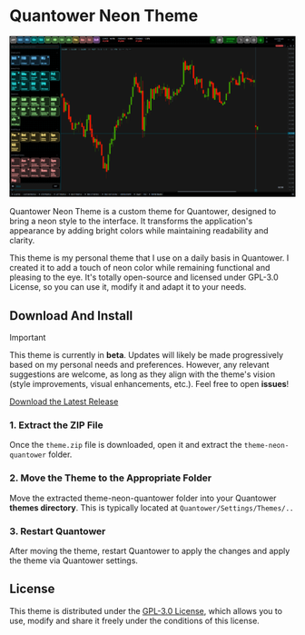 # Quantower Neon Theme

![preview Quantower Neon Theme](.github/assets/image.png)

Quantower Neon Theme is a custom theme for Quantower, designed to bring a neon
  style to the interface. It transforms the application's appearance
  by adding bright colors while maintaining readability and clarity.

This theme is my personal theme that I use on a daily basis in Quantower.
  I created it to add a touch of neon color while remaining functional
  and pleasing to the eye. It's totally open-source and licensed under
  GPL-3.0 License, so you can use it, modify it and adapt
  it to your needs.
 
## Download And Install

> [!IMPORTANT]
> This theme is currently in **beta**. Updates will likely be made 
>  progressively based on my personal needs and preferences. However, 
>  any relevant suggestions are welcome, as long as they align with 
>  the theme's vision (style improvements, visual enhancements, etc.).
>  Feel free to open **issues**!

<a
    class="button button--primary"
    href="https://github.com/qtx-project/theme-neon-quantower/releases/latest/download/theme.zip"
    download
    target="_blank"
    rel="noopener noreferrer">Download the Latest Release</a>

### 1. Extract the ZIP File

Once the `theme.zip` file is downloaded, open it and extract the 
`theme-neon-quantower` folder.

### 2. Move the Theme to the Appropriate Folder

Move the extracted theme-neon-quantower folder into your Quantower 
**themes directory**. This is typically located at `Quantower/Settings/Themes/..`

### 3. Restart Quantower

After moving the theme, restart Quantower to apply the changes and
apply the theme via Quantower settings.

## License

This theme is distributed under the [GPL-3.0 License](./license.txt), 
  which allows you to use, modify and share it freely under the conditions 
  of this license.
